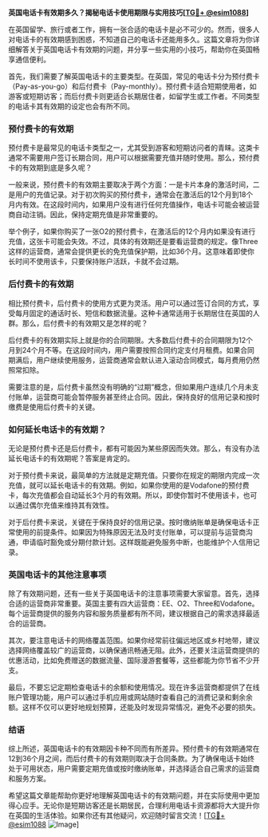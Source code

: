 **英国电话卡有效期多久？揭秘电话卡使用期限与实用技巧[[TG💪+ @esim1088](https://t.me/s/esim1088)]**

在英国留学、旅行或者工作，拥有一张合适的电话卡是必不可少的。然而，很多人对电话卡的有效期感到困惑，不知道自己的电话卡还能用多久。这篇文章将为你详细解答关于英国电话卡有效期的问题，并分享一些实用的小技巧，帮助你在英国畅享通信便利。

首先，我们需要了解英国电话卡的主要类型。在英国，常见的电话卡分为预付费卡（Pay-as-you-go）和后付费卡（Pay-monthly）。预付费卡适合短期使用者，如游客或短期访客；而后付费卡则更适合长期居住者，如留学生或工作者。不同类型的电话卡其有效期的设定也会有所不同。

### 预付费卡的有效期

预付费卡是最常见的电话卡类型之一，尤其受到游客和短期访问者的青睐。这类卡通常不需要用户签订长期合同，用户可以根据需要充值并随时使用。那么，预付费卡的有效期到底是多久呢？

一般来说，预付费卡的有效期主要取决于两个方面：一是卡片本身的激活时间，二是用户的充值记录。对于初次购买的预付费卡，通常会在激活后的12个月到18个月内有效。在这段时间内，如果用户没有进行任何充值操作，电话卡可能会被运营商自动注销。因此，保持定期充值是非常重要的。

举个例子，如果你购买了一张O2的预付费卡，在激活后的12个月内如果没有进行充值，这张卡可能会失效。不过，具体的有效期还是要看运营商的规定。像Three这样的运营商，通常会提供更长的免充值保护期，比如36个月。这意味着即使你长时间不使用该卡，只要保持账户活跃，卡就不会过期。

### 后付费卡的有效期

相比预付费卡，后付费卡的使用方式更为灵活。用户可以通过签订合同的方式，享受每月固定的通话时长、短信和数据流量。这种卡通常适用于长期居住在英国的人群。那么，后付费卡的有效期又是怎样的呢？

后付费卡的有效期实际上就是你的合同期限。大多数后付费卡的合同期限为12个月到24个月不等。在这段时间内，用户需要按照合同约定支付月租费。如果合同期满后，用户继续使用服务，运营商通常会默认进入滚动合同模式，每月费用仍然照常扣除。

需要注意的是，后付费卡虽然没有明确的“过期”概念，但如果用户连续几个月未支付账单，运营商可能会暂停服务甚至终止合同。因此，保持良好的信用记录和按时缴费是使用后付费卡的关键。

### 如何延长电话卡的有效期？

无论是预付费卡还是后付费卡，都有可能因为某些原因而失效。那么，有没有办法延长电话卡的有效期呢？答案是肯定的。

对于预付费卡来说，最简单的方法就是定期充值。只要你在规定的期限内完成一次充值，就可以延长电话卡的有效期。例如，如果你使用的是Vodafone的预付费卡，每次充值都会自动延长3个月的有效期。所以，即使你暂时不使用该卡，也可以通过偶尔充值来维持其有效性。

对于后付费卡来说，关键在于保持良好的信用记录。按时缴纳账单是确保电话卡正常使用的前提条件。如果因为特殊原因无法及时支付账单，可以提前与运营商沟通，申请临时豁免或分期付款计划。这样既能避免服务中断，也能维护个人信用记录。

### 英国电话卡的其他注意事项

除了有效期问题，还有一些关于英国电话卡的注意事项需要大家留意。首先，选择合适的运营商非常重要。英国主要有四大运营商：EE、O2、Three和Vodafone。每个运营商提供的服务内容和服务质量都有所不同，建议根据自己的需求选择最适合的运营商。

其次，要注意电话卡的网络覆盖范围。如果你经常前往偏远地区或乡村地带，建议选择网络覆盖较广的运营商，以确保通讯畅通无阻。此外，还要关注运营商提供的优惠活动，比如免费赠送的数据流量、国际漫游套餐等，这些都能为你节省不少开支。

最后，不要忘记定期检查电话卡的余额和使用情况。现在许多运营商都提供了在线账户管理功能，用户可以通过手机应用或网站随时查看自己的消费记录和剩余余额。这样不仅可以更好地规划预算，还能及时发现异常情况，避免不必要的损失。

### 结语

综上所述，英国电话卡的有效期因卡种不同而有所差异。预付费卡的有效期通常在12到36个月之间，而后付费卡的有效期则取决于合同条款。为了确保电话卡始终处于可用状态，用户需要定期充值或按时缴纳账单，并选择适合自己需求的运营商和服务方案。

希望这篇文章能帮助你更好地理解英国电话卡的有效期问题，并在实际使用中更加得心应手。无论你是短期访客还是长期居民，合理利用电话卡资源都将大大提升你在英国的生活体验。如果你还有其他疑问，欢迎随时留言交流！[[TG💪+ @esim1088](https://t.me/s/esim1088) ![Image](https://i.postimg.cc/4NQfJmqS/Snipaste-2025-05-13-00-14-12.png)]